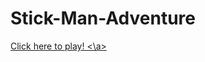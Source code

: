 # Stick-Man-Adventure
<a href="https://github.com/RhymeLyet/Stick-Man-Adventure/blob/master/StickManAdventure.jar?raw=true">
  Click here to play!
<\a>
